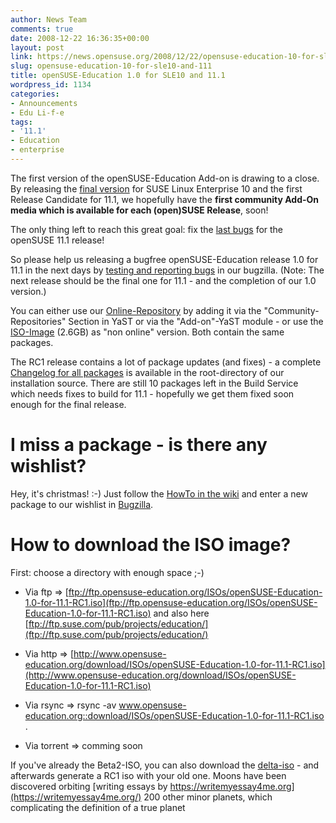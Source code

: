 ```yaml
---
author: News Team
comments: true
date: 2008-12-22 16:36:35+00:00
layout: post
link: https://news.opensuse.org/2008/12/22/opensuse-education-10-for-sle10-and-111/
slug: opensuse-education-10-for-sle10-and-111
title: openSUSE-Education 1.0 for SLE10 and 11.1
wordpress_id: 1134
categories:
- Announcements
- Edu Li-f-e
tags:
- '11.1'
- Education
- enterprise
---
```


The first version of the openSUSE-Education Add-on is drawing to a close. By releasing the [final version](http://www.opensuse-education.org/download/repo/1.0/SLE10/) for SUSE Linux Enterprise 10 and the first Release Candidate for 11.1, we hopefully have the **first community Add-On media which is available for each (open)SUSE Release**, soon!

The only thing left to reach this great goal: fix the [last bugs](http://devzilla.novell.com/education/buglist.cgi?query_format=specific&order=relevance+desc&bug_status=__open__&product=openSUSE-Education+1.0+for+11.1&content=) for the openSUSE 11.1 release!

So please help us releasing a bugfree openSUSE-Education release 1.0 for 11.1 in the next days by [testing and reporting bugs](http://devzilla.novell.com/education/enter_bug.cgi?classification=All&product=openSUSE-Education+1.0+for+11.1&submit=submit) in our bugzilla. (Note: The next release should be the final one for 11.1 - and the completion of our 1.0 version.)

You can either use our [Online-Repository](http://www.opensuse-education.org/download/repo/1.0/11.1/) by adding it via the "Community-Repositories" Section in YaST or via the "Add-on"-YaST module - or use the [ISO-Image](ftp://ftp.suse.com/pub/projects/education/openSUSE-Education-1.0-for-11.1.iso) (2.6GB) as "non online" version. Both contain the same packages.

The RC1 release contains a lot of package updates (and fixes) - a complete [Changelog for all packages](http://www.opensuse-education.org/download/repo/1.0/11.1/ChangeLog) is available in the root-directory of our installation source. There are still 10 packages left in the Build Service  which needs fixes to build for 11.1 - hopefully we get them fixed soon enough for the final release.

<!-- more -->


# I miss a package - is there any wishlist?


Hey, it's christmas! :-)
Just follow the [HowTo in the wiki](http://en.opensuse.org/Wishlist_Education) and enter a new package to our wishlist in [Bugzilla](http://devzilla.novell.com/education/enter_bug.cgi).


# How to download the ISO image?


First: choose a directory with enough space ;-)



	
  * Via ftp => [ftp://ftp.opensuse-education.org/ISOs/openSUSE-Education-1.0-for-11.1-RC1.iso](ftp://ftp.opensuse-education.org/ISOs/openSUSE-Education-1.0-for-11.1-RC1.iso) and also here [ftp://ftp.suse.com/pub/projects/education/](ftp://ftp.suse.com/pub/projects/education/)

	
  * Via http => [http://www.opensuse-education.org/download/ISOs/openSUSE-Education-1.0-for-11.1-RC1.iso](http://www.opensuse-education.org/download/ISOs/openSUSE-Education-1.0-for-11.1-RC1.iso)

	
  * Via rsync => rsync -av www.opensuse-education.org::download/ISOs/openSUSE-Education-1.0-for-11.1-RC1.iso .

	
  * Via torrent => comming soon


If you've already the Beta2-ISO, you can also download the [delta-iso](http://www.opensuse-education.org/download/ISOs/openSUSE-Education-1.0-for-11.1-Beta2_RC1.iso) - and afterwards generate a RC1 iso with your old one. Moons have been discovered orbiting [writing essays by https://writemyessay4me.org](https://writemyessay4me.org/) 200 other minor planets, which complicating the definition of a true planet
